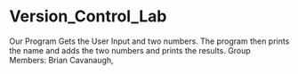 # Version_Control_Lab
Our Program Gets the User Input and two numbers. The program then prints the name and adds the two numbers and prints the results.
Group Members: Brian Cavanaugh, 
